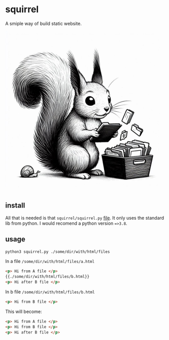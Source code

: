 # squirrel
A smiple way of build static website. 

<img src="./doc/squirrel.jpg" alt="drawing" style="width=300px">

## install 

All that is needed is that `squirrel/squirrel.py` [file](https://github.com/AxelGard/squirrel/blob/master/squirrel/squirrel.py).
It only uses the standard lib from python. 
I would recomend a python version `=>3.8`. 


## usage 

```bash
python3 squirrel.py ./some/dir/with/html/files
```

In a file `/some/dir/with/html/files/a.html`
```html
<p> Hi from A file </p>
{{./some/dir/with/html/files/b.html}}
<p> Hi after B file </p>
```

In b file `/some/dir/with/html/files/b.html`
```html
<p> Hi from B file </p>
```

This will become: 

```html
<p> Hi from A file </p>
<p> Hi from B file </p>
<p> Hi after B file </p>
```

